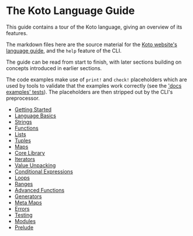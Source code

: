 # The Koto Language Guide

This guide contains a tour of the Koto language, giving an overview of its features.

The markdown files here are the source material for the 
[Koto website's language guide](https://koto.dev/docs/next/language),
and the `help` feature of the CLI. 

The guide can be read from start to finish, with later sections building on
concepts introduced in earlier sections.

The code examples make use of `print!` and `check!` placeholders which are
used by tools to validate that the examples work correctly
(see the ['docs examples' tests](/core/koto/tests/docs_examples.rs)).
The placeholders are then stripped out by the CLI's preprocessor.

- [Getting Started](getting_started.md)
- [Language Basics](basics.md)
- [Strings](strings.md)
- [Functions](functions.md)
- [Lists](lists.md)
- [Tuples](tuples.md)
- [Maps](maps.md)
- [Core Library](core_library.md)
- [Iterators](iterators.md)
- [Value Unpacking](value_unpacking.md)
- [Conditional Expressions](conditional_expressions.md)
- [Loops](loops.md)
- [Ranges](ranges.md)
- [Advanced Functions](functions_advanced.md)
- [Generators](generators.md)
- [Meta Maps](meta_maps.md)
- [Errors](errors.md)
- [Testing](testing.md)
- [Modules](modules.md)
- [Prelude](prelude.md)
